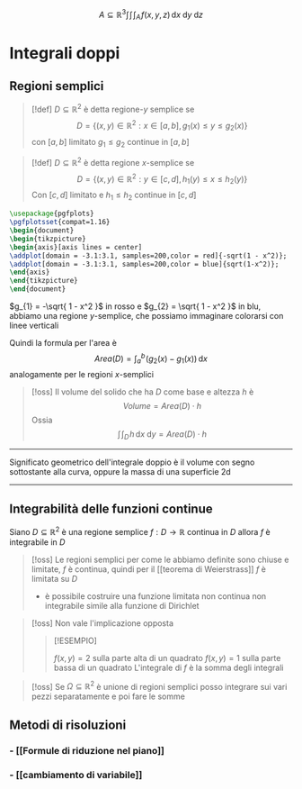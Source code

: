 $$ A \subseteq \mathbb{R}^3 \int\!\int\!\int_{A} \! f(x,y,z)\, \mathrm{d}x  \! \, \mathrm{d}y  \! \, \mathrm{d}z  $$


# Integrali doppi

## Regioni semplici
>[!def] 
>$D \subseteq \mathbb{R}^2$ è detta regione-$y$ semplice se $$D = \{(x,y) \in \mathbb{R}^2 : x \in [a,b], g_{1}(x) \leq y \leq g_{2}(x)\}$$
> con $[a,b]$ limitato $g_{1} \leq g_{2}$ continue in $[a,b]$

>[!def]
>$D \subseteq \mathbb{R}^2$ è detta regione $x$-semplice se
> $$ D = \{(x,y) \in \mathbb{R}^2 : y \in [c,d], h_{1}(y) \leq x \leq h_{2}(y)\} $$
> Con $[c,d]$ limitato e $h_{1} \leq h_{2}$ continue in $[c,d]$



```tikz
\usepackage{pgfplots}
\pgfplotsset{compat=1.16}
\begin{document}
\begin{tikzpicture}
\begin{axis}[axis lines = center]
\addplot[domain = -3.1:3.1, samples=200,color = red]{-sqrt(1 - x^2)};
\addplot[domain = -3.1:3.1, samples=200,color = blue]{sqrt(1-x^2)};
\end{axis}
\end{tikzpicture}
\end{document}
```

$g_{1} = -\sqrt{ 1 - x^2 }$ in rosso e $g_{2} = \sqrt{ 1 - x^2 }$ in blu, abbiamo una regione $y$-semplice, che possiamo immaginare colorarsi con linee verticali

Quindi la formula per l'area è
$$ Area(D) = \int_{a}^b \! (g_{2}(x) - g_{1}(x))\, \mathrm{d}x  $$
analogamente per le regioni $x$-semplici

>[!oss]
>Il volume del solido che ha $D$ come base
 e altezza $h$ è
 > $$ Volume = Area(D) \cdot h $$
 > Ossia 
 > $$ \int\!\int_{D} \!h \,  \mathrm{d}x  \! \, \mathrm{d}y  = Area(D) \cdot h$$

 
----- 


Significato geometrico dell'integrale doppio è il volume con segno sottostante alla curva, oppure la massa di una superficie 2d

---
## Integrabilità delle funzioni continue
Siano $D \subseteq \mathbb{R}^2$ è una regione semplice $f : D \to \mathbb{R}$ continua in $D$ allora $f$ è integrabile in $D$


>[!oss]
>Le regioni semplici per come le abbiamo definite sono chiuse e limitate, $f$ è continua, quindi per il [[teorema di Weierstrass]] $f$ è limitata su $D$
>- è possibile costruire una funzione limitata non continua non integrabile simile alla funzione di Dirichlet


>[!oss]
>Non vale l'implicazione opposta
>>[!ESEMPIO]
>>
>>$f(x,y) = 2$ sulla parte alta di un quadrato
>>$f(x,y) = 1$ sulla parte bassa di un quadrato
>>L'integrale di $f$ è la somma degli integrali

>[!oss]
>Se $\Omega \subseteq \mathbb{R}^2$ è unione di regioni semplici posso integrare sui vari pezzi separatamente e poi fare le somme




## Metodi di risoluzioni

### - [[Formule di riduzione nel piano]]

### - [[cambiamento di variabile]]
